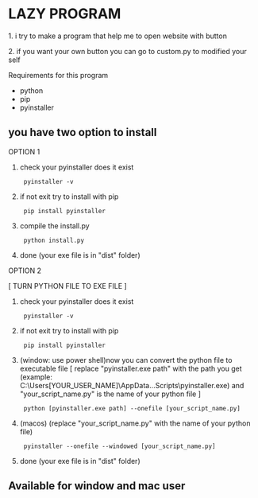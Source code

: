<h1>LAZY PROGRAM</h1>

<p>1. i try to make a program that help me to open website with button</p>
<p>2. if you want your own button you can go to custom.py to modified your self</p>

Requirements for this program
 - python
 - pip
 - pyinstaller

<h2>you have two option to install</h2>
<p>OPTION 1</p>

1. check your pyinstaller does it exist

        pyinstaller -v

2. if not exit try to install with pip

        pip install pyinstaller

3. compile the install.py

        python install.py

4. done (your exe file is in "dist" folder)

<p>OPTION 2</p>
<p>[ TURN PYTHON FILE TO EXE FILE ]<p>

1. check your pyinstaller does it exist

        pyinstaller -v

2. if not exit try to install with pip

        pip install pyinstaller

3. (window: use power shell)now you can convert the python file to executable file
[ replace "pyinstaller.exe path" with the path you get (example: C:\Users\[YOUR_USER_NAME]\AppData\...Scripts\pyinstaller.exe) and "your_script_name.py" is the name of your python file ]

        python [pyinstaller.exe path] --onefile [your_script_name.py]

3. (macos) (replace "your_script_name.py" with the name of your python file)

        pyinstaller --onefile --windowed [your_script_name.py]

4. done (your exe file is in "dist" folder)

<h2>Available for window and mac user</h2>
